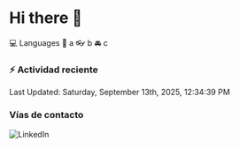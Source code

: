 # Hi there 👋

:computer: Languages
:pencil: a
:eyeglasses: b
:oncoming_automobile: c

### :zap: Actividad reciente
<!--RECENT_ACTIVITY:start-->
<!--RECENT_ACTIVITY:end-->
<!--RECENT_ACTIVITY:last_update-->
Last Updated: Saturday, September 13th, 2025, 12:34:39 PM
<!--RECENT_ACTIVITY:last_update_end-->

### Vías de contacto

![LinkedIn](https://www.linkedin.com/in/irving-hernández-226846205/)
